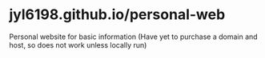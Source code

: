 # jyl6198.github.io/personal-web
Personal website for basic information
(Have yet to purchase a domain and host, so does not work unless locally run) 
